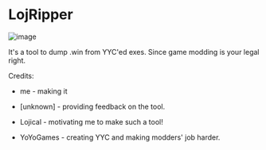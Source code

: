 # LojRipper

![image](https://user-images.githubusercontent.com/33228822/87127397-491a2a80-c2a7-11ea-9802-1459e5e20305.png)

It's a tool to dump .win from YYC'ed exes. Since game modding is your legal right.

Credits:

 - me - making it

 - [unknown] - providing feedback on the tool.

 - Lojical - motivating me to make such a tool!

 - YoYoGames - creating YYC and making modders' job harder.
